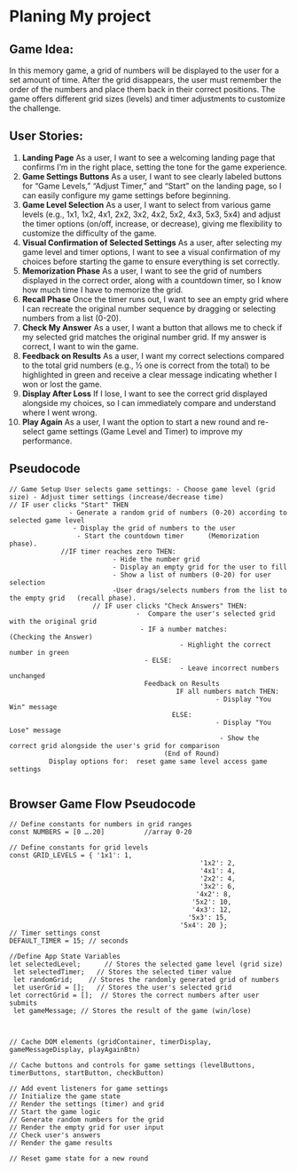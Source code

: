 # Planing My project 

## Game Idea: 
In this memory game, a grid of numbers will be displayed to the user for a set amount of time. After the grid disappears, the user must remember the order of the numbers and place them back in their correct positions. The game offers different grid sizes (levels) and timer adjustments to customize the challenge.

## User Stories:

1.	**Landing Page**
As a user, I want to see a welcoming landing page that confirms I’m in the right place, setting the tone for the game experience.
2.	**Game Settings Buttons**
As a user, I want to see clearly labeled buttons for “Game Levels,” “Adjust Timer,” and “Start” on the landing page, so I can easily configure my game settings before beginning.
3.	**Game Level Selection**
As a user, I want to select from various game levels (e.g., 1x1, 1x2, 4x1, 2x2, 3x2, 4x2, 5x2, 4x3, 5x3, 5x4) and adjust the timer options (on/off, increase, or decrease), giving me flexibility to customize the difficulty of the game.
4.	**Visual Confirmation of Selected Settings**
As a user, after selecting my game level and timer options, I want to see a visual confirmation of my choices before starting the game to ensure everything is set correctly.
5.	**Memorization Phase**
As a user, I want to see the grid of numbers displayed in the correct order, along with a countdown timer, so I know how much time I have to memorize the grid.
6.	**Recall Phase**
Once the timer runs out, I want to see an empty grid where I can recreate the original number sequence by dragging or selecting numbers from a list (0-20).
7.	**Check My Answer**
As a user, I want a button that allows me to check if my selected grid matches the original number grid. If my answer is correct, I want to win the game.
8.	**Feedback on Results**
As a user, I want my correct selections compared to the total grid numbers (e.g., ½ one is correct from the total) to be highlighted in green and receive a clear message indicating whether I won or lost the game.
9.	**Display After Loss**
If I lose, I want to see the correct grid displayed alongside my choices, so I can immediately compare and understand where I went wrong.
10.	**Play Again**
As a user, I want the option to start a new round and re-select game settings (Game Level and Timer) to improve my performance.



## Pseudocode

```
// Game Setup User selects game settings: - Choose game level (grid size) - Adjust timer settings (increase/decrease time)
// IF user clicks "Start" THEN 
               - Generate a random grid of numbers (0-20) according to selected game level
                - Display the grid of numbers to the user 
                 - Start the countdown timer      (Memorization phase).
             //IF timer reaches zero THEN:   
                          - Hide the number grid
                          - Display an empty grid for the user to fill
                          - Show a list of numbers (0-20) for user selection
                          -User drags/selects numbers from the list to the empty grid   (recall phase).
                     // IF user clicks "Check Answers" THEN: 
                                -  Compare the user's selected grid with the original grid 
                                 - IF a number matches:           (Checking the Answer)
                                           - Highlight the correct number in green        
                                  - ELSE:
                                           - Leave incorrect numbers unchanged
                                  Feedback on Results  
                                          IF all numbers match THEN:
                                                    - Display "You Win" message
                                         ELSE: 
                                                    - Display "You Lose" message 
                                                     - Show the correct grid alongside the user's grid for comparison
                                       (End of Round)
          Display options for:  reset game same level access game settings 
                                            
```                                            
## Browser Game Flow Pseudocode
```
// Define constants for numbers in grid ranges               
const NUMBERS = [0 ….20]          //array 0-20

// Define constants for grid levels
const GRID_LEVELS = { '1x1': 1, 
                                                '1x2': 2,
                                                '4x1': 4,
                                                '2x2': 4,
                                                '3x2': 6, 
                                               '4x2': 8, 
                                              '5x2': 10,
                                              '4x3': 12,
                                             '5x3': 15,
                                           '5x4': 20 };
// Timer settings const 
DEFAULT_TIMER = 15; // seconds

//Define App State Variables 
let selectedLevel;      // Stores the selected game level (grid size)
 let selectedTimer;   // Stores the selected timer value
 let randomGrid;    // Stores the randomly generated grid of numbers
 let userGrid = [];   // Stores the user's selected grid 
let correctGrid = [];  // Stores the correct numbers after user submits
 let gameMessage; // Stores the result of the game (win/lose)



// Cache DOM elements (gridContainer, timerDisplay, gameMessageDisplay, playAgainBtn)

// Cache buttons and controls for game settings (levelButtons,  timerButtons, startButton, checkButton)

// Add event listeners for game settings
// Initialize the game state
// Render the settings (timer) and grid
// Start the game logic
// Generate random numbers for the grid
// Render the empty grid for user input
// Check user's answers
// Render the game results

// Reset game state for a new round 
           

```



